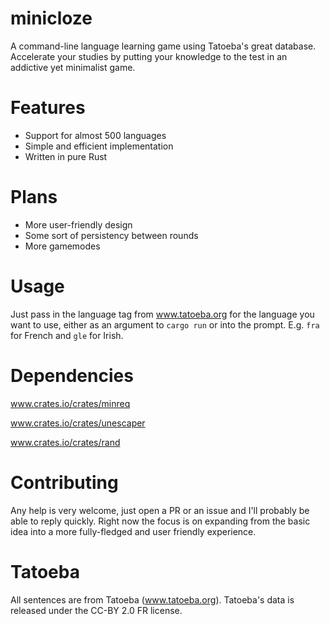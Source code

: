# minicloze
A command-line language learning game using Tatoeba's great database. Accelerate your studies by putting your knowledge to the test in an addictive yet minimalist game.

# Features
- Support for almost 500 languages
- Simple and efficient implementation
- Written in pure Rust

# Plans
- More user-friendly design
- Some sort of persistency between rounds
- More gamemodes

# Usage
Just pass in the language tag from www.tatoeba.org for the language you want to use, either as an argument to `cargo run` or into the prompt. E.g. `fra` for French and `gle` for Irish.

# Dependencies
www.crates.io/crates/minreq

www.crates.io/crates/unescaper

www.crates.io/crates/rand

# Contributing
Any help is very welcome, just open a PR or an issue and I'll probably be able to reply quickly. Right now the focus is on expanding from the basic idea into a more fully-fledged and user friendly experience.

# Tatoeba
All sentences are from Tatoeba (www.tatoeba.org). Tatoeba's data is released under the CC-BY 2.0 FR license.

